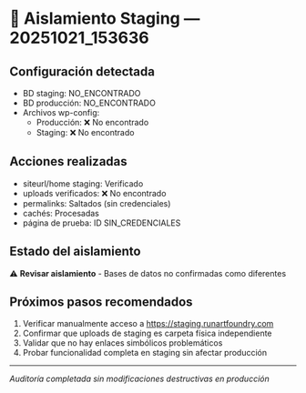 # 🧩 Aislamiento Staging — 20251021_153636

## Configuración detectada
- BD staging: NO_ENCONTRADO
- BD producción: NO_ENCONTRADO
- Archivos wp-config:
  - Producción: ❌ No encontrado
  - Staging: ❌ No encontrado

## Acciones realizadas
- siteurl/home staging: Verificado
- uploads verificados: ❌ No encontrado
- permalinks: Saltados (sin credenciales)
- cachés: Procesadas
- página de prueba: ID SIN_CREDENCIALES

## Estado del aislamiento
⚠️ **Revisar aislamiento** - Bases de datos no confirmadas como diferentes

## Próximos pasos recomendados
1. Verificar manualmente acceso a https://staging.runartfoundry.com
2. Confirmar que uploads de staging es carpeta física independiente
3. Validar que no hay enlaces simbólicos problemáticos
4. Probar funcionalidad completa en staging sin afectar producción

---
*Auditoría completada sin modificaciones destructivas en producción*
